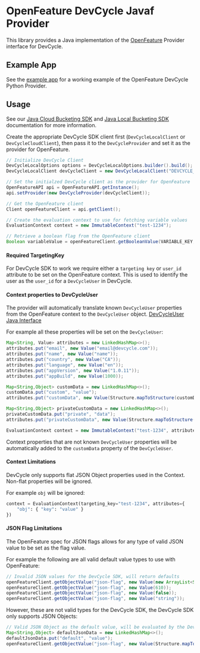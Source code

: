# OpenFeature DevCycle Javaf Provider

This library provides a Java implementation of the [OpenFeature](https://openfeature.dev/) Provider interface for DevCycle.

## Example App

See the [example app](/src/examples/com/devcycle/examples/OpenFeatureExample.java) for a working example of the OpenFeature DevCycle Python Provider.

## Usage

See our [Java Cloud Bucketing SDK](https://docs.devcycle.com/sdk/server-side-sdks/java-cloud) and [Java Local Bucketing SDK](https://docs.devcycle.com/sdk/server-side-sdks/java-local) documentation for more information.

Create the appropriate DevCycle SDK client first (`DevCycleLocalClient` or `DevCycleCloudClient`), then pass it to the `DevCycleProvider` and set it as the provider for OpenFeature.

```java
// Initialize DevCycle Client
DevCycleLocalOptions options = DevCycleLocalOptions.builder().build();
DevCycleLocalClient devCycleClient = new DevCycleLocalClient("DEVCYCLE_SERVER_SDK_KEY", options);

// Set the initialzed DevCycle client as the provider for OpenFeature
OpenFeatureAPI api = OpenFeatureAPI.getInstance();
api.setProvider(new DevCycleProvider(devCycleClient));

// Get the OpenFeature client
Client openFeatureClient = api.getClient();

// Create the evaluation context to use for fetching variable values
EvaluationContext context = new ImmutableContext("test-1234");

// Retrieve a boolean flag from the OpenFeature client
Boolean variableValue = openFeatureClient.getBooleanValue(VARIABLE_KEY, false, context);
```

#### Required TargetingKey

For DevCycle SDK to work we require either a `targeting key` or `user_id` attribute to be set on the OpenFeature context.
This is used to identify the user as the `user_id` for a `DevCycleUser` in DevCycle.

#### Context properties to DevCycleUser

The provider will automatically translate known `DevCycleUser` properties from the OpenFeature context to the `DevCycleUser` object.
[DevCycleUser Java Interface](https://github.com/DevCycleHQ/java-server-sdk/blob/main/src/main/java/com/devcycle/sdk/server/common/model/DevCycleUser.java)

For example all these properties will be set on the `DevCycleUser`:
```java
Map<String, Value> attributes = new LinkedHashMap<>();
attributes.put("email", new Value("email@devcycle.com"));
attributes.put("name", new Value("name"));
attributes.put("country", new Value("CA"));
attributes.put("language", new Value("en"));
attributes.put("appVersion", new Value("1.0.11"));
attributes.put("appBuild", new Value(1000));

Map<String,Object> customData = new LinkedHashMap<>();
customData.put("custom", "value");
attributes.put("customData", new Value(Structure.mapToStructure(customData)));

Map<String,Object> privateCustomData = new LinkedHashMap<>();
privateCustomData.put("private", "data");
attributes.put("privateCustomData", new Value(Structure.mapToStructure(privateCustomData)));

EvaluationContext context = new ImmutableContext("test-1234", attributes);
```

Context properties that are not known `DevCycleUser` properties will be automatically
added to the `customData` property of the `DevCycleUser`.

#### Context Limitations

DevCycle only supports flat JSON Object properties used in the Context. Non-flat properties will be ignored.

For example `obj` will be ignored:
```python
context = EvaluationContext(targeting_key="test-1234", attributes={
    "obj": { "key": "value" }
})
```

#### JSON Flag Limitations

The OpenFeature spec for JSON flags allows for any type of valid JSON value to be set as the flag value.

For example the following are all valid default value types to use with OpenFeature:
```java
// Invalid JSON values for the DevCycle SDK, will return defaults
openFeatureClient.getObjectValue("json-flag", new Value(new ArrayList<String>(Arrays.asList("value1", "value2"))));
openFeatureClient.getObjectValue("json-flag", new Value(610));
openFeatureClient.getObjectValue("json-flag", new Value(false));
openFeatureClient.getObjectValue("json-flag", new Value("string"));
```

However, these are not valid types for the DevCycle SDK, the DevCycle SDK only supports JSON Objects:
```java
// Valid JSON Object as the default value, will be evaluated by the DevCycle SDK
Map<String,Object> defaultJsonData = new LinkedHashMap<>();
defaultJsonData.put("default", "value");
openFeatureClient.getObjectValue("json-flag", new Value(Structure.mapToStructure(defaultJsonData)));
```